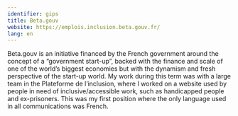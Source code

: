 ```yaml
---
identifier: gips
title: Beta.gouv
website: https://emplois.inclusion.beta.gouv.fr/
lang: en
---
```

Beta.gouv is an initiative financed by the French government around the concept of a “government start-up”, backed with the finance and scale of one of the world’s biggest economies but with the dynamism and fresh perspective of the start-up world. My work during this term was with a large team in the Plateforme de l’inclusion, where I worked on a website used by people in need of inclusive/accessible work, such as handicapped people and ex-prisoners. This was my first position where the only language used in all communications was French.